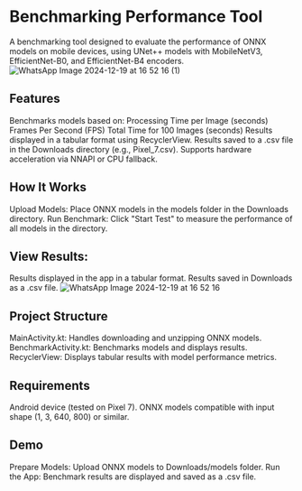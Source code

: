 # Benchmarking Performance Tool
A benchmarking tool designed to evaluate the performance of ONNX models on mobile devices, using UNet++ models with MobileNetV3, EfficientNet-B0, and EfficientNet-B4 encoders.
![WhatsApp Image 2024-12-19 at 16 52 16 (1)](https://github.com/user-attachments/assets/7e2e718c-2e29-40f6-8fb3-6ae56ca06c40)

## Features
Benchmarks models based on:
Processing Time per Image (seconds)
Frames Per Second (FPS)
Total Time for 100 Images (seconds)
Results displayed in a tabular format using RecyclerView.
Results saved to a .csv file in the Downloads directory (e.g., Pixel_7.csv).
Supports hardware acceleration via NNAPI or CPU fallback.
## How It Works
Upload Models: Place ONNX models in the models folder in the Downloads directory.
Run Benchmark: Click "Start Test" to measure the performance of all models in the directory.
## View Results:
Results displayed in the app in a tabular format.
Results saved in Downloads as a .csv file.
![WhatsApp Image 2024-12-19 at 16 52 16](https://github.com/user-attachments/assets/62f36fba-14e4-4691-86dd-4b396b2ec813)

## Project Structure
MainActivity.kt: Handles downloading and unzipping ONNX models.
BenchmarkActivity.kt: Benchmarks models and displays results.
RecyclerView: Displays tabular results with model performance metrics.
## Requirements
Android device (tested on Pixel 7).
ONNX models compatible with input shape (1, 3, 640, 800) or similar.
## Demo
Prepare Models: Upload ONNX models to Downloads/models folder.
Run the App: Benchmark results are displayed and saved as a .csv file.
